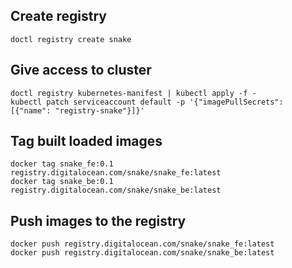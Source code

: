 Create registry
---------------
    doctl registry create snake

Give access to cluster
----------------------
    doctl registry kubernetes-manifest | kubectl apply -f -
    kubectl patch serviceaccount default -p '{"imagePullSecrets": [{"name": "registry-snake"}]}'

Tag built loaded images
-----------------------
    docker tag snake_fe:0.1 registry.digitalocean.com/snake/snake_fe:latest
    docker tag snake_be:0.1 registry.digitalocean.com/snake/snake_be:latest

Push images to the registry
---------------------------
    docker push registry.digitalocean.com/snake/snake_fe:latest
    docker push registry.digitalocean.com/snake/snake_be:latest